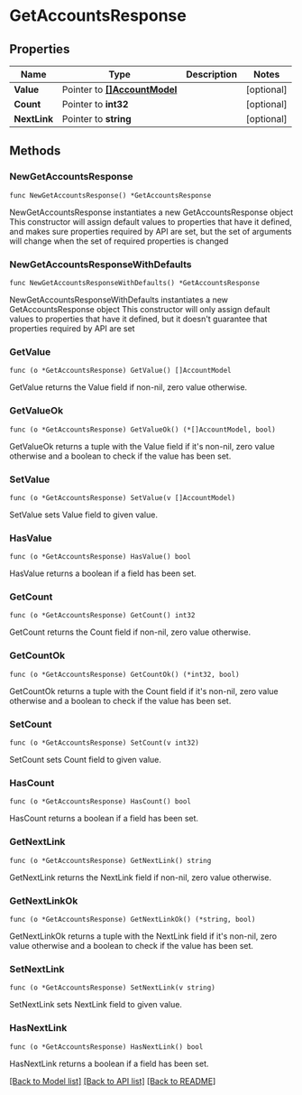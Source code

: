 # GetAccountsResponse

## Properties

Name | Type | Description | Notes
------------ | ------------- | ------------- | -------------
**Value** | Pointer to [**[]AccountModel**](AccountModel.md) |  | [optional] 
**Count** | Pointer to **int32** |  | [optional] 
**NextLink** | Pointer to **string** |  | [optional] 

## Methods

### NewGetAccountsResponse

`func NewGetAccountsResponse() *GetAccountsResponse`

NewGetAccountsResponse instantiates a new GetAccountsResponse object
This constructor will assign default values to properties that have it defined,
and makes sure properties required by API are set, but the set of arguments
will change when the set of required properties is changed

### NewGetAccountsResponseWithDefaults

`func NewGetAccountsResponseWithDefaults() *GetAccountsResponse`

NewGetAccountsResponseWithDefaults instantiates a new GetAccountsResponse object
This constructor will only assign default values to properties that have it defined,
but it doesn't guarantee that properties required by API are set

### GetValue

`func (o *GetAccountsResponse) GetValue() []AccountModel`

GetValue returns the Value field if non-nil, zero value otherwise.

### GetValueOk

`func (o *GetAccountsResponse) GetValueOk() (*[]AccountModel, bool)`

GetValueOk returns a tuple with the Value field if it's non-nil, zero value otherwise
and a boolean to check if the value has been set.

### SetValue

`func (o *GetAccountsResponse) SetValue(v []AccountModel)`

SetValue sets Value field to given value.

### HasValue

`func (o *GetAccountsResponse) HasValue() bool`

HasValue returns a boolean if a field has been set.

### GetCount

`func (o *GetAccountsResponse) GetCount() int32`

GetCount returns the Count field if non-nil, zero value otherwise.

### GetCountOk

`func (o *GetAccountsResponse) GetCountOk() (*int32, bool)`

GetCountOk returns a tuple with the Count field if it's non-nil, zero value otherwise
and a boolean to check if the value has been set.

### SetCount

`func (o *GetAccountsResponse) SetCount(v int32)`

SetCount sets Count field to given value.

### HasCount

`func (o *GetAccountsResponse) HasCount() bool`

HasCount returns a boolean if a field has been set.

### GetNextLink

`func (o *GetAccountsResponse) GetNextLink() string`

GetNextLink returns the NextLink field if non-nil, zero value otherwise.

### GetNextLinkOk

`func (o *GetAccountsResponse) GetNextLinkOk() (*string, bool)`

GetNextLinkOk returns a tuple with the NextLink field if it's non-nil, zero value otherwise
and a boolean to check if the value has been set.

### SetNextLink

`func (o *GetAccountsResponse) SetNextLink(v string)`

SetNextLink sets NextLink field to given value.

### HasNextLink

`func (o *GetAccountsResponse) HasNextLink() bool`

HasNextLink returns a boolean if a field has been set.


[[Back to Model list]](../README.md#documentation-for-models) [[Back to API list]](../README.md#documentation-for-api-endpoints) [[Back to README]](../README.md)


